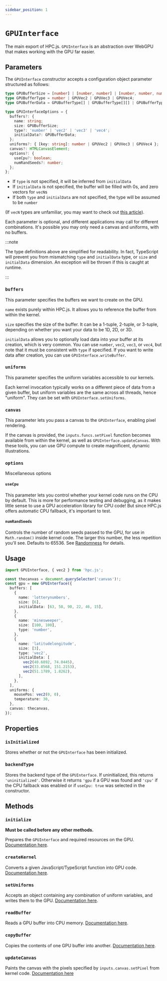 ```yaml
---
sidebar_position: 1
---
```


# `GPUInterface`

The main export of HPC.js. `GPUInterface` is an abstraction over WebGPU that makes working with the GPU far easier.

## Parameters

The `GPUInterface` constructor accepts a configuration object parameter structured as follows:

```ts
type GPUBufferSize = [number] | [number, number] | [number, number, number];
type GPUBufferType = number | GPUVec2 | GPUVec3 | GPUVec4;
type GPUBufferData = GPUBufferType[] | GPUBufferType[][] | GPUBufferType[][][];

type GPUInterfaceOptions = {
  buffers?: {
    name: string;
    size: GPUBufferSize;
    type?: 'number' | 'vec2' | 'vec3' | 'vec4';
    initialData?: GPUBufferData;
  };
  uniforms?: { [key: string]: number | GPUVec2 | GPUVec3 | GPUVec4 };
  canvas?: HTMLCanvasElement;
  options?: {
    useCpu?: boolean;
    numRandSeeds?: number;
  };
};
```

- If `type` is not specified, it will be inferred from `initialData`
- If `initialData` is not specified, the buffer will be filled with 0s, and zero vectors for `vecN`s
- If both `type` and `initialData` are not specified, the type will be assumed to be `number`

(If `vecN` types are unfamiliar, you may want to check out [this article](../data-types/vectors)).

Each parameter is optional, and different applications may call for different combinations. It's possible you may only need a canvas and uniforms, with no buffers.

:::note

The type definitions above are simplified for readability. In fact, TypeScript will prevent you from mismatching `type` and `initialData` type, or `size` and `initialData` dimension. An exception will be thrown if this is caught at runtime.

:::

### `buffers`

This parameter specifies the buffers we want to create on the GPU.

`name` exists purely within HPC.js. It allows you to reference the buffer from within the kernel.

`size` specifies the size of the buffer. It can be a 1-tuple, 2-tuple, or 3-tuple, depending on whether you want your data to be 1D, 2D, or 3D.

`initialData` allows you to optionally load data into your buffer at its creation, which is very common. You can use `number`, `vec2`, `vec3`, or `vec4`, but note that it must be consistent with `type` if specified. If you want to write data after creation, you can use `GPUInterface.writeBuffer`.

### `uniforms`

This parameter specifies the uniform variables accessible to our kernels.

Each kernel invocation typically works on a different piece of data from a given buffer, but uniform variables are the same across all threads, hence "uniform". They can be set with `GPUInterface.setUniforms`.

### `canvas`

This parameter lets you pass a canvas to the `GPUInterface`, enabling pixel rendering.

If the canvas is provided, the `inputs.funcs.setPixel` function becomes available from within the kernel, as well as `GPUInterface.updateCanvas`. With these tools, you can use GPU compute to create magnificent, dynamic illustrations.

### `options`

Miscellaneous options

#### `useCpu`

This parameter lets you control whether your kernel code runs on the CPU by default. This is more for performance testing and debugging, as it makes little sense to use a GPU acceleration library for CPU code! But since HPC.js offers automatic CPU fallback, it's important to test.

#### `numRandSeeds`

Controls the number of random seeds passed to the GPU, for use in `Math.random()` inside kernel code. The larger this number, the less repetition you'll see. Defaults to 65536. See [Randomness](../kernels/randomness) for details.

## Usage

```ts
import GPUInterface, { vec2 } from 'hpc.js';

const thecanvas = document.querySelector('canvas')!;
const gpu = new GPUInterface({
  buffers: [
    {
      name: 'lotterynumbers',
      size: [6],
      initialData: [63, 58, 90, 22, 46, 15],
    },
    {
      name: 'minesweeper',
      size: [100, 100],
      type: 'number',
    },
    {
      name: 'latitudelongitude',
      size: [3],
      type: 'vec2',
      initialData: [
        vec2(40.6892, 74.0445),
        vec2(33.8568, 151.2153),
        vec2(51.1789, 1.8262),
      ],
    },
  ],
  uniforms: {
    mousePos: vec2(0, 0),
    temperature: 30,
  },
  canvas: thecanvas,
});
```

## Properties

### `isInitialized`

Stores whether or not the `GPUInterface` has been initialized.

### `backendType`

Stores the backend type of the `GPUInterface`. If uninitialized, this returns `'uninitialized'`. Otherwise it returns `'gpu` if a GPU was found and `'cpu'` if the CPU fallback was enabled or if `useCpu: true` was selected in the constructor.

## Methods

### `initialize`

**Must be called before any other methods.**

Prepares the `GPUInterface` and required resources on the GPU. [Documentation here](initialize).

### `createKernel`

Converts a given JavaScript/TypeScript function into GPU code. [Documentation here](createkernel).

### `setUniforms`

Accepts an object containing any combination of uniform variables, and writes them to the GPU. [Documentation here](setuniforms).

### `readBuffer`

Reads a GPU buffer into CPU memory. [Documentation here](readbuffer).

### `copyBuffer`

Copies the contents of one GPU buffer into another. [Documentation here](copybuffer).

### `updateCanvas`

Paints the canvas with the pixels specified by `inputs.canvas.setPixel` from kernel code. [Documentation here](updatecanvas)
